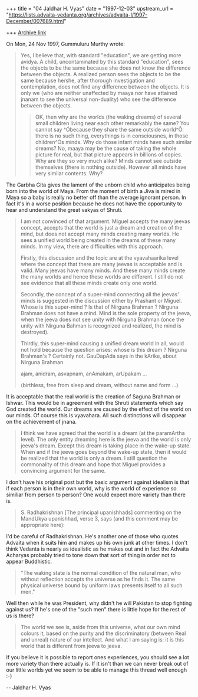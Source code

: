 +++
title = "04 Jaldhar H. Vyas"
date = "1997-12-03"
upstream_url = "https://lists.advaita-vedanta.org/archives/advaita-l/1997-December/007689.html"

+++
[Archive link](https://lists.advaita-vedanta.org/archives/advaita-l/1997-December/007689.html)

On Mon, 24 Nov 1997, Gummuluru Murthy wrote:

> Yes, I believe that, with standard "education", we are getting more
> avidya. A child, uncontaminated by this standard "education", sees the
> objects to be the same because she does not know the difference between
> the objects. A realized person sees the objects to be the same because
> he/she, after thorough investigation and contemplation, does not find
> any difference between the objects. It is only we (who are neither
> unaffected by maaya nor have attained jnanam to see the universal
> non-duality) who see the difference between the objects.
>
> > OK, then why are the worlds (the waking dreams) of several small
> > children living near each other remarkably the same? You cannot say
> > ^Óbecause they share the same outside world^Ô: there is no such thing,
> > everythings is in consciousnes, in those children^Òs minds. Why do those
> > infant minds have such similar dreams? No, maaya may be the cause of taking
> > the whole picture for real, but that picture appears in billions of copies.
> > Why are they so very much alike? Minds cannot see outside themselves (there
> > is nothing outside). However all minds have very similar contents. Why?
> >
>

The Garbha Gita gives the lament of the unborn child who anticipates being
born into the world of Maya.  From the moment of birth a Jiva is mired in
Maya so a baby is really no better off than the average ignorant person.
In fact it's in a worse position because he does not have the opportunity
to hear and understand the great vakyas of Shruti.



> I am not convinced of that argument. Miguel accepts the many jeevas
> concept, accepts that the world is just a dream and creation of the
> mind, but does not accept many minds creating many worlds. He sees
> a unified world being created in the dreams of these many minds. In
> my view, there are difficulties with this approach.
>
> Firstly, this discussion and the topic are at the vyavahaarika level
> where the concept that there are many jeevas is acceptable and is valid.
> Many jeevas have many minds. And these many minds create the many worlds
> and hence these worlds are different. I still do not see evidence that all
> these minds create only one world.
>
> Secondly, the concept of a super-mind connecting all the jeevas' minds
> is suggested in the discussion either by Prashant or Miguel. Whose is
> this super-mind ? Is that of Nirguna Brahman ? Nirguna Brahman does not
> have a mind. Mind is the sole property of the jeeva, when the jeeva does
> not see unity with Nirguna Brahman (once the unity with Nirguna Bahman is
> recognized and realized, the mind is destroyed).
>
> Thirdly, this super-mind causing a unified dream world in all, would
> not hold because the question arises: whose is this dream ? Nirguna
> Brahman's ? Certainly not. GauDapAda says in the kArike, about Nirguna
> Brahman
>
> ajam, anidram, asvapnam, anAmakam, arUpakam ...
>
> (birthless, free from sleep and dream, without name and form ...)
>

It is acceptable that the real world is the creation of Saguna Brahman or
Ishwar.  This would be in agreement with the Shruti statements which say
God created the world.  Our dreams are caused by the effect of the world
on our minds.  Of course this is vyavahara.  All such distinctions will
disappear on the achievement of jnana.

> I think we have agreed that the world is a dream (at the paramArtha
> level). The only entity dreaming here is the jeeva and the world is
> only jeeva's dream. Except this dream is taking place in the wake-up
> state. When and if the jeeva goes beyond the wake-up state, then it would
> be realized that the world is only a dream. I still question the
> commonality of this dream and hope that Miguel provides a convincing
> argument for the same.
>

I don't have his original post but the basic argument against idealism
is that if each person is in their own world, why is the world of
experience so similiar from person to person?  One would expect more
variety than there is.

> S. Radhakrishnan [The
principal upanishhads] commenting on the
> MandUkya upanishhad, verse 3, says (and this comment may be appropriate
> here):
>

I'd be careful of Radhakrishnan.  He's another one of those who quotes
Advaita when it suits him and makes up his own junk at other times.  I
don't think Vedanta is nearly as idealistic as he makes out and in fact
the Advaita Acharyas probably tried to tone down that sort of thing in
order not to appear Buddhistic.

> "The waking state is the normal condition of the natural man, who without
> reflection accepts the universe as he finds it. The same physical universe
> bound by uniform laws presents itself to all such men."
>

Well then while he was President, why didn't he will Pakistan to stop
fighting against us?  If he's one of the "such men" there is little
hope for the rest of us is there?

> The world we see is, aside from this universe, what our own mind colours
> it, based on the purity and the discriminatory (between Real and unreal)
> nature of our intellect. And what I am saying is: it is this world that
> is different from jeeva to jeeva.
>

If you believe it is possible to report ones experiences, you should see
a lot more variety than there actually is.  If it isn't than we can never
break out of our little worlds yet we seem to be able to manage this
thread well enough :-)

--
Jaldhar H. Vyas <jaldhar at braincells.com>

